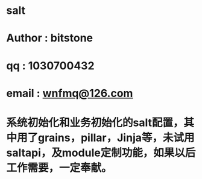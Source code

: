 # salt
# Author : bitstone
# qq : 1030700432
# email : wnfmq@126.com
# 系统初始化和业务初始化的salt配置，其中用了grains，pillar，Jinja等，未试用saltapi，及module定制功能，如果以后工作需要，一定奉献。
# 
#

